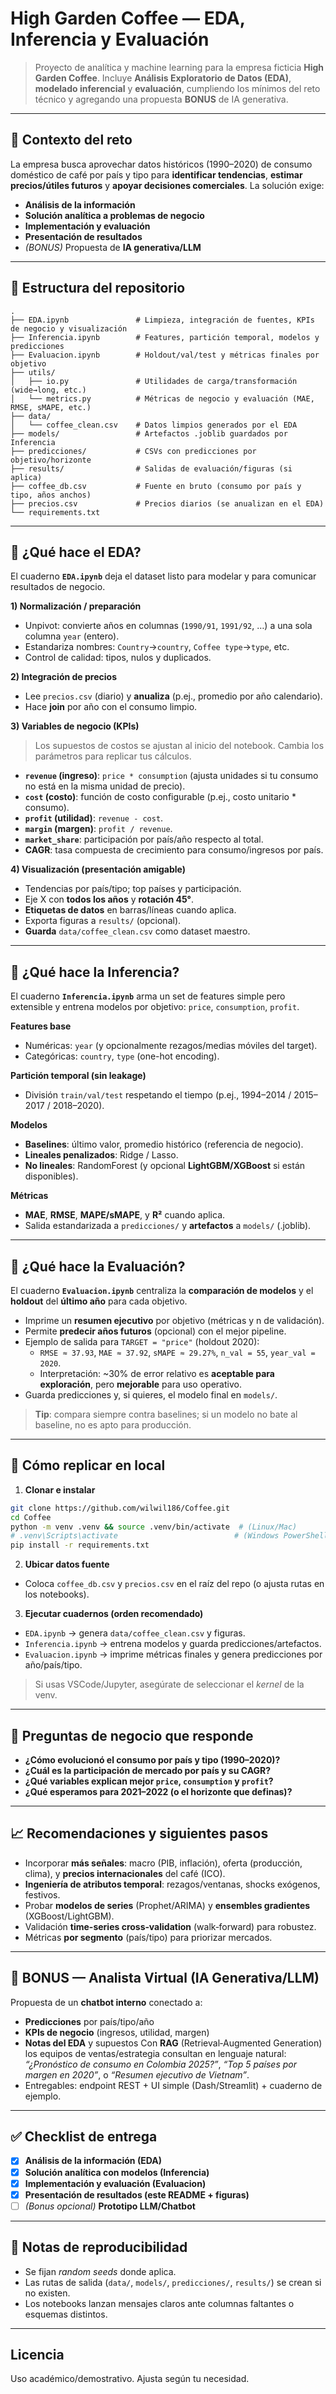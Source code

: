 # High Garden Coffee — EDA, Inferencia y Evaluación

> Proyecto de analítica y machine learning para la empresa ficticia **High Garden Coffee**. Incluye **Análisis Exploratorio de Datos (EDA)**, **modelado inferencial** y **evaluación**, cumpliendo los mínimos del reto técnico y agregando una propuesta **BONUS** de IA generativa.

---

## 🎯 Contexto del reto
La empresa busca aprovechar datos históricos (1990–2020) de consumo doméstico de café por país y tipo para **identificar tendencias**, **estimar precios/útiles futuros** y **apoyar decisiones comerciales**. La solución exige:
- **Análisis de la información**
- **Solución analítica a problemas de negocio**
- **Implementación y evaluación**
- **Presentación de resultados**
- *(BONUS)* Propuesta de **IA generativa/LLM**

---

## 📁 Estructura del repositorio

```
.
├── EDA.ipynb               # Limpieza, integración de fuentes, KPIs de negocio y visualización
├── Inferencia.ipynb        # Features, partición temporal, modelos y predicciones
├── Evaluacion.ipynb        # Holdout/val/test y métricas finales por objetivo
├── utils/
│   ├── io.py               # Utilidades de carga/transformación (wide→long, etc.)
│   └── metrics.py          # Métricas de negocio y evaluación (MAE, RMSE, sMAPE, etc.)
├── data/
│   └── coffee_clean.csv    # Datos limpios generados por el EDA
├── models/                 # Artefactos .joblib guardados por Inferencia
├── predicciones/           # CSVs con predicciones por objetivo/horizonte
├── results/                # Salidas de evaluación/figuras (si aplica)
├── coffee_db.csv           # Fuente en bruto (consumo por país y tipo, años anchos)
├── precios.csv             # Precios diarios (se anualizan en el EDA)
└── requirements.txt
```

---

## 🧹 ¿Qué hace el EDA?
El cuaderno **`EDA.ipynb`** deja el dataset listo para modelar y para comunicar resultados de negocio.

**1) Normalización / preparación**
- Unpivot: convierte años en columnas (`1990/91`, `1991/92`, …) a una sola columna `year` (entero).
- Estandariza nombres: `Country`→`country`, `Coffee type`→`type`, etc.
- Control de calidad: tipos, nulos y duplicados.

**2) Integración de precios**
- Lee `precios.csv` (diario) y **anualiza** (p.ej., promedio por año calendario).
- Hace **join** por año con el consumo limpio.

**3) Variables de negocio (KPIs)**
> Los supuestos de costos se ajustan al inicio del notebook. Cambia los parámetros para replicar tus cálculos.
- **`revenue` (ingreso)**: `price * consumption` (ajusta unidades si tu consumo no está en la misma unidad de precio).
- **`cost` (costo)**: función de costo configurable (p.ej., costo unitario * consumo).
- **`profit` (utilidad)**: `revenue - cost`.
- **`margin` (margen)**: `profit / revenue`.
- **`market_share`**: participación por país/año respecto al total.
- **CAGR**: tasa compuesta de crecimiento para consumo/ingresos por país.

**4) Visualización (presentación amigable)**
- Tendencias por país/tipo; top países y participación.
- Eje X con **todos los años** y **rotación 45°**.
- **Etiquetas de datos** en barras/líneas cuando aplica.
- Exporta figuras a `results/` (opcional).
- **Guarda** `data/coffee_clean.csv` como dataset maestro.

---

## 🧪 ¿Qué hace la Inferencia?
El cuaderno **`Inferencia.ipynb`** arma un set de features simple pero extensible y entrena modelos por objetivo: `price`, `consumption`, `profit`.

**Features base**
- Numéricas: `year` (y opcionalmente rezagos/medias móviles del target).
- Categóricas: `country`, `type` (one-hot encoding).

**Partición temporal (sin leakage)**
- División `train/val/test` respetando el tiempo (p.ej., 1994–2014 / 2015–2017 / 2018–2020).

**Modelos**
- **Baselines**: último valor, promedio histórico (referencia de negocio).
- **Lineales penalizados**: Ridge / Lasso.
- **No lineales**: RandomForest (y opcional **LightGBM/XGBoost** si están disponibles).

**Métricas**
- **MAE**, **RMSE**, **MAPE/sMAPE**, y **R²** cuando aplica.
- Salida estandarizada a `predicciones/` y **artefactos** a `models/` (.joblib).

---

## 🧾 ¿Qué hace la Evaluación?
El cuaderno **`Evaluacion.ipynb`** centraliza la **comparación de modelos** y el **holdout** del **último año** para cada objetivo.

- Imprime un **resumen ejecutivo** por objetivo (métricas y n de validación).
- Permite **predecir años futuros** (opcional) con el mejor pipeline.
- Ejemplo de salida para `TARGET = "price"` (holdout 2020):
  - `RMSE ≈ 37.93`, `MAE ≈ 37.92`, `sMAPE ≈ 29.27%`, `n_val = 55`, `year_val = 2020`.
  - Interpretación: ~30% de error relativo es **aceptable para exploración**, pero **mejorable** para uso operativo.
- Guarda predicciones y, si quieres, el modelo final en `models/`.

> **Tip**: compara siempre contra baselines; si un modelo no bate al baseline, no es apto para producción.

---

## 🚀 Cómo replicar en local

1) **Clonar e instalar**
```bash
git clone https://github.com/wilwil186/Coffee.git
cd Coffee
python -m venv .venv && source .venv/bin/activate  # (Linux/Mac)
# .venv\Scripts\activate                          # (Windows PowerShell)
pip install -r requirements.txt
```

2) **Ubicar datos fuente**
- Coloca `coffee_db.csv` y `precios.csv` en el raíz del repo (o ajusta rutas en los notebooks).

3) **Ejecutar cuadernos (orden recomendado)**
- `EDA.ipynb` → genera `data/coffee_clean.csv` y figuras.
- `Inferencia.ipynb` → entrena modelos y guarda predicciones/artefactos.
- `Evaluacion.ipynb` → imprime métricas finales y genera predicciones por año/país/tipo.

> Si usas VSCode/Jupyter, asegúrate de seleccionar el *kernel* de la venv.

---

## 📌 Preguntas de negocio que responde
- **¿Cómo evolucionó el consumo por país y tipo (1990–2020)?**
- **¿Cuál es la participación de mercado por país y su CAGR?**
- **¿Qué variables explican mejor `price`, `consumption` y `profit`?**
- **¿Qué esperamos para 2021–2022 (o el horizonte que definas)?**

---

## 📈 Recomendaciones y siguientes pasos
- Incorporar **más señales**: macro (PIB, inflación), oferta (producción, clima), y **precios internacionales** del café (ICO).
- **Ingeniería de atributos temporal**: rezagos/ventanas, shocks exógenos, festivos.
- Probar **modelos de series** (Prophet/ARIMA) y **ensembles gradientes** (XGBoost/LightGBM).
- Validación **time-series cross‑validation** (walk‑forward) para robustez.
- Métricas **por segmento** (país/tipo) para priorizar mercados.

---

## 🤖 BONUS — Analista Virtual (IA Generativa/LLM)
Propuesta de un **chatbot interno** conectado a:
- **Predicciones** por país/tipo/año
- **KPIs de negocio** (ingresos, utilidad, margen)
- **Notas del EDA** y supuestos
Con **RAG** (Retrieval‑Augmented Generation) los equipos de ventas/estrategia consultan en lenguaje natural: *“¿Pronóstico de consumo en Colombia 2025?”*, *“Top 5 países por margen en 2020”*, o *“Resumen ejecutivo de Vietnam”*.
- Entregables: endpoint REST + UI simple (Dash/Streamlit) + cuaderno de ejemplo.

---

## ✅ Checklist de entrega
- [x] **Análisis de la información (EDA)**
- [x] **Solución analítica con modelos (Inferencia)**
- [x] **Implementación y evaluación (Evaluacion)**
- [x] **Presentación de resultados (este README + figuras)**
- [ ] *(Bonus opcional)* **Prototipo LLM/Chatbot**

---

## 📝 Notas de reproducibilidad
- Se fijan *random seeds* donde aplica.
- Las rutas de salida (`data/`, `models/`, `predicciones/`, `results/`) se crean si no existen.
- Los notebooks lanzan mensajes claros ante columnas faltantes o esquemas distintos.

---

## Licencia
Uso académico/demostrativo. Ajusta según tu necesidad.
